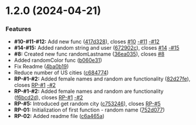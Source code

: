# 1.2.0 (2024-04-21)


### Features

* **#10-#11-#12:** Add new func ([417d328](https://github.com/IgorBezanovic/randomizer-plus/commit/417d3289512c087dce825e62e4b38fafb39c1ae8)), closes [#10](https://github.com/IgorBezanovic/randomizer-plus/issues/10) [-#11](https://github.com/-/issues/11) [-#12](https://github.com/-/issues/12)
* **#14-#15:** Added random string and user ([672902c](https://github.com/IgorBezanovic/randomizer-plus/commit/672902cd891d796b830d53b32d8dec9eba96c6da)), closes [#14](https://github.com/IgorBezanovic/randomizer-plus/issues/14) [-#15](https://github.com/-/issues/15)
* **#8:** Created new func randomLastname ([36ea035](https://github.com/IgorBezanovic/randomizer-plus/commit/36ea0357dd0c59023c41106291fec123d77a6802)), closes [#8](https://github.com/IgorBezanovic/randomizer-plus/issues/8)
* Added randomColor func ([b060e31](https://github.com/IgorBezanovic/randomizer-plus/commit/b060e311edd98fc7e300d444250644c33e938795))
* Fix Readme ([4ba0b19](https://github.com/IgorBezanovic/randomizer-plus/commit/4ba0b1939c858cb3bfc9aa45e6513ab9bbb255a1))
* Reduce number of US cities ([c684774](https://github.com/IgorBezanovic/randomizer-plus/commit/c6847744a39907726157f5688da7fd4ed750572d))
* **RP-#1-#2:** Added female names and random are functionality ([82d27fe](https://github.com/IgorBezanovic/randomizer-plus/commit/82d27fe3c8798d41c30dee4fabbcc3ae580e916d)), closes [RP-#1](https://github.com/RP-/issues/1) [-#2](https://github.com/-/issues/2)
* **RP-#1-#2:** Added female names and random are functionality ([f6bcd2d](https://github.com/IgorBezanovic/randomizer-plus/commit/f6bcd2d1ea89f940e17d08093507259512405055)), closes [RP-#1](https://github.com/RP-/issues/1) [-#2](https://github.com/-/issues/2)
* **RP-#5:** Introduced get random city ([c753246](https://github.com/IgorBezanovic/randomizer-plus/commit/c753246f75b1c26744e3a5edc073df7f96480cc1)), closes [RP-#5](https://github.com/RP-/issues/5)
* **RP-01:** Initialization of first function - random name ([752d077](https://github.com/IgorBezanovic/randomizer-plus/commit/752d0779cb6415b9ec49b14d074733b0fae4b988))
* **RP-02:** Added readme file ([c6a465a](https://github.com/IgorBezanovic/randomizer-plus/commit/c6a465aae81638a7d9c926007d200671c280b7c2))



